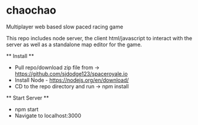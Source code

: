 # chaochao

Multiplayer web based slow paced racing game

This repo includes node server, the client html/javascript to interact with the server as well as a standalone map editor for the game.

** Install **
- Pull repo/download zip file from -> https://github.com/sjdodge123/spaceroyale.io
- Install Node - https://nodejs.org/en/download/
- CD to the repo directory and run -> npm install

** Start Server **
- npm start
- Navigate to localhost:3000
